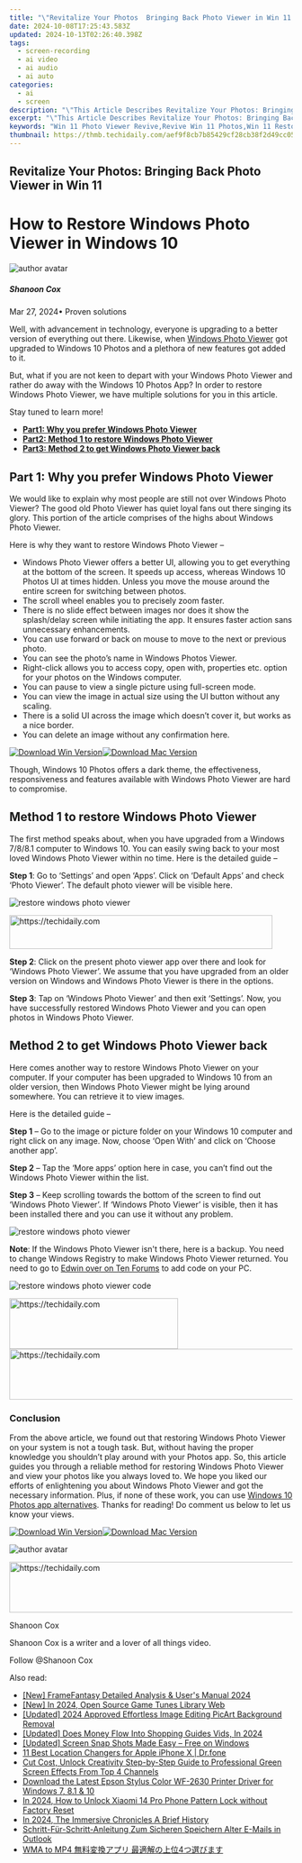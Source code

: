 ```yaml
---
title: "\"Revitalize Your Photos  Bringing Back Photo Viewer in Win 11 for 2024\""
date: 2024-10-08T17:25:43.583Z
updated: 2024-10-13T02:26:40.398Z
tags: 
  - screen-recording
  - ai video
  - ai audio
  - ai auto
categories: 
  - ai
  - screen
description: "\"This Article Describes Revitalize Your Photos: Bringing Back Photo Viewer in Win 11 for 2024\""
excerpt: "\"This Article Describes Revitalize Your Photos: Bringing Back Photo Viewer in Win 11 for 2024\""
keywords: "Win 11 Photo Viewer Revive,Revive Win 11 Photos,Win 11 Restore Images,Bring Back Win 11 Viewers,Photo Viewer Win Fix,Windows 11 Image Restoration,Reinvigorate Win 11 Pics"
thumbnail: https://thmb.techidaily.com/aef9f8cb7b85429cf28cb38f2d49cc0528e1c43a7556fd8a130e20454901702b.jpg
---
```


## Revitalize Your Photos: Bringing Back Photo Viewer in Win 11

# How to Restore Windows Photo Viewer in Windows 10

![author avatar](https://images.wondershare.com/filmora/article-images/shannon-cox.jpg)

##### Shanoon Cox

 Mar 27, 2024• Proven solutions

Well, with advancement in technology, everyone is upgrading to a better version of everything out there. Likewise, when [Windows Photo Viewer](https://support.microsoft.com/en-us/help/4027135/windows-10-photo-viewer) got upgraded to Windows 10 Photos and a plethora of new features got added to it.

But, what if you are not keen to depart with your Windows Photo Viewer and rather do away with the Windows 10 Photos App? In order to restore Windows Photo Viewer, we have multiple solutions for you in this article.

Stay tuned to learn more!

* [**Part1: Why you prefer Windows Photo Viewer**](#part1)
* [**Part2: Method 1 to restore Windows Photo Viewer**](#part2)
* [**Part3: Method 2 to get Windows Photo Viewer back**](#part3)

## Part 1: Why you prefer Windows Photo Viewer

We would like to explain why most people are still not over Windows Photo Viewer? The good old Photo Viewer has quiet loyal fans out there singing its glory. This portion of the article comprises of the highs about Windows Photo Viewer.

Here is why they want to restore Windows Photo Viewer –

* Windows Photo Viewer offers a better UI, allowing you to get everything at the bottom of the screen. It speeds up access, whereas Windows 10 Photos UI at times hidden. Unless you move the mouse around the entire screen for switching between photos.
* The scroll wheel enables you to precisely zoom faster.
* There is no slide effect between images nor does it show the splash/delay screen while initiating the app. It ensures faster action sans unnecessary enhancements.
* You can use forward or back on mouse to move to the next or previous photo.
* You can see the photo’s name in Windows Photos Viewer.
* Right-click allows you to access copy, open with, properties etc. option for your photos on the Windows computer.
* You can pause to view a single picture using full-screen mode.
* You can view the image in actual size using the UI button without any scaling.
* There is a solid UI across the image which doesn’t cover it, but works as a nice border.
* You can delete an image without any confirmation here.

[![Download Win Version](https://images.wondershare.com/filmora/guide/download-btn-win.jpg)](https://tools.techidaily.com/wondershare/filmora/download/)[![Download Mac Version](https://images.wondershare.com/filmora/guide/download-btn-mac.jpg)](https://tools.techidaily.com/wondershare/filmora/download/)

Though, Windows 10 Photos offers a dark theme, the effectiveness, responsiveness and features available with Windows Photo Viewer are hard to compromise.

## Method 1 to restore Windows Photo Viewer

The first method speaks about, when you have upgraded from a Windows 7/8/8.1 computer to Windows 10\. You can easily swing back to your most loved Windows Photo Viewer within no time. Here is the detailed guide –

**Step 1**: Go to ‘Settings’ and open ‘Apps’. Click on ‘Default Apps’ and check ‘Photo Viewer’. The default photo viewer will be visible here.

![restore windows photo viewer](https://images.wondershare.com/filmora/article-images/restore-windows-photo-viewer.jpg)

<!-- affiliate ads begin -->
<a href="https://aligracehair.sjv.io/c/5597632/2135404/19272" target="_top" id="2135404">
  <img src="//a.impactradius-go.com/display-ad/19272-2135404" border="0" alt="https://techidaily.com" width="468" height="60"/>
</a>
<img height="0" width="0" src="https://aligracehair.sjv.io/i/5597632/2135404/19272" style="position:absolute;visibility:hidden;" border="0" />
<!-- affiliate ads end -->

**Step 2**: Click on the present photo viewer app over there and look for ‘Windows Photo Viewer’. We assume that you have upgraded from an older version on Windows and Windows Photo Viewer is there in the options.

**Step 3**: Tap on ‘Windows Photo Viewer’ and then exit ‘Settings’. Now, you have successfully restored Windows Photo Viewer and you can open photos in Windows Photo Viewer.

## Method 2 to get Windows Photo Viewer back

Here comes another way to restore Windows Photo Viewer on your computer. If your computer has been upgraded to Windows 10 from an older version, then Windows Photo Viewer might be lying around somewhere. You can retrieve it to view images.

Here is the detailed guide –

**Step 1** – Go to the image or picture folder on your Windows 10 computer and right click on any image. Now, choose ‘Open With’ and click on ‘Choose another app’.

**Step 2** – Tap the ‘More apps’ option here in case, you can’t find out the Windows Photo Viewer within the list.

**Step 3** – Keep scrolling towards the bottom of the screen to find out ‘Windows Photo Viewer’. If ‘Windows Photo Viewer’ is visible, then it has been installed there and you can use it without any problem.

![restore windows photo viewer](https://images.wondershare.com/filmora/article-images/restore-windows-photo-viewer-back.jpg)

**Note**: If the Windows Photo Viewer isn't there, here is a backup. You need to change Windows Registry to make Windows Photo Viewer returned. You need to go to [Edwin over on Ten Forums](https://www.tenforums.com/software-apps/8930-windows-photo-viewer-gone-2.html#post290818) to add code on your PC.

![restore windows photo viewer code](https://images.wondershare.com/filmora/article-images/restore-windows-photo-viewer-code.jpg)

<!-- affiliate ads begin -->
<a href="https://aligracehair.sjv.io/c/5597632/1975816/19272" target="_top" id="1975816">
  <img src="//a.impactradius-go.com/display-ad/19272-1975816" border="0" alt="https://techidaily.com" width="300" height="90"/>
</a>
<img height="0" width="0" src="https://aligracehair.sjv.io/i/5597632/1975816/19272" style="position:absolute;visibility:hidden;" border="0" />
<!-- affiliate ads end -->

<!-- affiliate ads begin -->
<a href="https://aligracehair.sjv.io/c/5597632/1918684/19272" target="_top" id="1918684">
  <img src="//a.impactradius-go.com/display-ad/19272-1918684" border="0" alt="https://techidaily.com" width="728" height="90"/>
</a>
<img height="0" width="0" src="https://aligracehair.sjv.io/i/5597632/1918684/19272" style="position:absolute;visibility:hidden;" border="0" />
<!-- affiliate ads end -->

### Conclusion

From the above article, we found out that restoring Windows Photo Viewer on your system is not a tough task. But, without having the proper knowledge you shouldn’t play around with your Photos app. So, this article guides you through a reliable method for restoring Windows Photo Viewer and view your photos like you always loved to. We hope you liked our efforts of enlightening you about Windows Photo Viewer and got the necessary information. Plus, if none of these work, you can use [Windows 10 Photos app alternatives](https://tools.techidaily.com/wondershare/filmora/download/). Thanks for reading! Do comment us below to let us know your views.

[![Download Win Version](https://images.wondershare.com/filmora/guide/download-btn-win.jpg)](https://tools.techidaily.com/wondershare/filmora/download/)[![Download Mac Version](https://images.wondershare.com/filmora/guide/download-btn-mac.jpg)](https://tools.techidaily.com/wondershare/filmora/download/)

![author avatar](https://images.wondershare.com/filmora/article-images/shannon-cox.jpg)

<!-- affiliate ads begin -->
<a href="https://aidotcom.pxf.io/c/5597632/2134500/19576" target="_top" id="2134500">
  <img src="//a.impactradius-go.com/display-ad/19576-2134500" border="0" alt="https://techidaily.com" width="600" height="90"/>
</a>
<img height="0" width="0" src="https://aidotcom.pxf.io/i/5597632/2134500/19576" style="position:absolute;visibility:hidden;" border="0" />
<!-- affiliate ads end -->

Shanoon Cox

Shanoon Cox is a writer and a lover of all things video.

Follow @Shanoon Cox


<ins class="adsbygoogle"
     style="display:block"
     data-ad-format="autorelaxed"
     data-ad-client="ca-pub-7571918770474297"
     data-ad-slot="1223367746"></ins>



<ins class="adsbygoogle"
     style="display:block"
     data-ad-client="ca-pub-7571918770474297"
     data-ad-slot="8358498916"
     data-ad-format="auto"
     data-full-width-responsive="true"></ins>


<span class="atpl-alsoreadstyle">Also read:</span>
<div><ul>
<li><a href="https://fox-direct.techidaily.com/new-framefantasy-detailed-analysis-and-users-manual-2024/"><u>[New] FrameFantasy Detailed Analysis & User's Manual 2024</u></a></li>
<li><a href="https://fox-direct.techidaily.com/new-in-2024-open-source-game-tunes-library-web/"><u>[New] In 2024, Open Source Game Tunes Library Web</u></a></li>
<li><a href="https://fox-direct.techidaily.com/updated-2024-approved-effortless-image-editing-picart-background-removal/"><u>[Updated] 2024 Approved Effortless Image Editing PicArt Background Removal</u></a></li>
<li><a href="https://fox-direct.techidaily.com/updated-does-money-flow-into-shopping-guides-vids-in-2024/"><u>[Updated] Does Money Flow Into Shopping Guides Vids, In 2024</u></a></li>
<li><a href="https://visual-screen-recording.techidaily.com/updated-screen-snap-shots-made-easy-free-on-windows/"><u>[Updated] Screen Snap Shots Made Easy – Free on Windows</u></a></li>
<li><a href="https://location-fake.techidaily.com/11-best-location-changers-for-apple-iphone-x-drfone-by-drfone-virtual-ios/"><u>11 Best Location Changers for Apple iPhone X | Dr.fone</u></a></li>
<li><a href="https://youtube-videos.techidaily.com/cut-cost-unlock-creativity-step-by-step-guide-to-professional-green-screen-effects-from-top-4-channels/"><u>Cut Cost, Unlock Creativity Step-by-Step Guide to Professional Green Screen Effects From Top 4 Channels</u></a></li>
<li><a href="https://hardware-updates.techidaily.com/download-the-latest-epson-stylus-color-wf-2630-printer-driver-for-windows-7-81-and-10/"><u>Download the Latest Epson Stylus Color WF-2630 Printer Driver for Windows 7, 8.1 & 10</u></a></li>
<li><a href="https://unlock-android.techidaily.com/in-2024-how-to-unlock-xiaomi-14-pro-phone-pattern-lock-without-factory-reset-by-drfone-android/"><u>In 2024, How to Unlock Xiaomi 14 Pro Phone Pattern Lock without Factory Reset</u></a></li>
<li><a href="https://fox-glue.techidaily.com/in-2024-the-immersive-chronicles-a-brief-history/"><u>In 2024, The Immersive Chronicles A Brief History</u></a></li>
<li><a href="https://discover-hacks.techidaily.com/schritt-fur-schritt-anleitung-zum-sicheren-speichern-alter-e-mails-in-outlook/"><u>Schritt-Für-Schritt-Anleitung Zum Sicheren Speichern Alter E-Mails in Outlook</u></a></li>
<li><a href="https://blog-min.techidaily.com/wma-to-mp4-4/"><u>WMA to MP4 無料変換アプリ 最適解の上位4つ選びます</u></a></li>
</ul></div>

